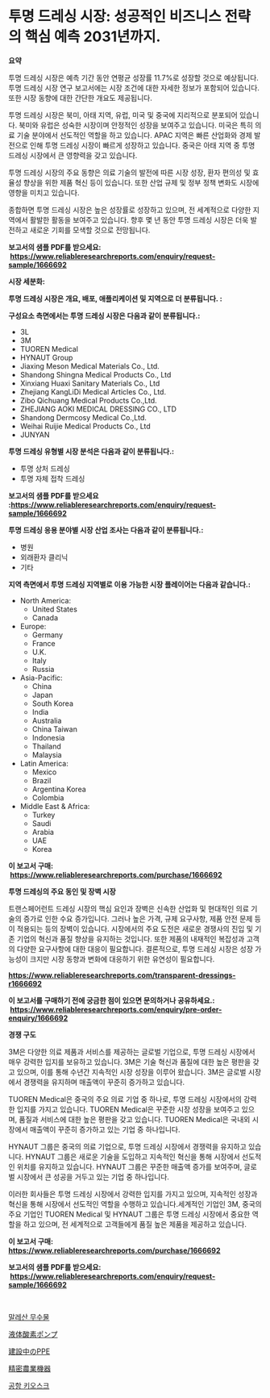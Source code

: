 <p><h1>투명 드레싱 시장: 성공적인 비즈니스 전략의 핵심 예측 2031년까지.</h1></p><p><strong>요약</strong></p>
<p><p>투명 드레싱 시장은 예측 기간 동안 연평균 성장률 11.7%로 성장할 것으로 예상됩니다. 투명 드레싱 시장 연구 보고서에는 시장 조건에 대한 자세한 정보가 포함되어 있습니다. 또한 시장 동향에 대한 간단한 개요도 제공됩니다.</p><p>투명 드레싱 시장은 북미, 아태 지역, 유럽, 미국 및 중국에 지리적으로 분포되어 있습니다. 북미와 유럽은 성숙한 시장이며 안정적인 성장을 보여주고 있습니다. 미국은 특히 의료 기술 분야에서 선도적인 역할을 하고 있습니다. APAC 지역은 빠른 산업화와 경제 발전으로 인해 투명 드레싱 시장이 빠르게 성장하고 있습니다. 중국은 아태 지역 중 투명 드레싱 시장에서 큰 영향력을 갖고 있습니다.</p><p>투명 드레싱 시장의 주요 동향은 의료 기술의 발전에 따른 시장 성장, 환자 편의성 및 효율성 향상을 위한 제품 혁신 등이 있습니다. 또한 산업 규제 및 정부 정책 변화도 시장에 영향을 미치고 있습니다.</p><p>종합하면 투명 드레싱 시장은 높은 성장률로 성장하고 있으며, 전 세계적으로 다양한 지역에서 활발한 활동을 보여주고 있습니다. 향후 몇 년 동안 투명 드레싱 시장은 더욱 발전하고 새로운 기회를 모색할 것으로 전망됩니다.</p></p>
<p><strong>보고서의 샘플 PDF를 받으세요: &nbsp;<a href="https://www.reliableresearchreports.com/enquiry/request-sample/1666692">https://www.reliableresearchreports.com/enquiry/request-sample/1666692</a></strong></p>
<p><strong>시장 세분화:</strong></p>
<p><strong> 투명 드레싱 시장은 개요, 배포, 애플리케이션 및 지역으로 더 분류됩니다. :</strong></p>
<p><strong>구성요소 측면에서는 투명 드레싱 시장은 다음과 같이 분류됩니다.:</strong></p>
<p><ul><li>3L</li><li>3M</li><li>TUOREN Medical</li><li>HYNAUT Group</li><li>Jiaxing Meson Medical Materials Co., Ltd.</li><li>Shandong Shingna Medical Products Co., Ltd</li><li>Xinxiang Huaxi Sanitary Materials Co., Ltd</li><li>Zhejiang KangLiDi Medical Articles Co., Ltd.</li><li>Zibo Qichuang Medical Products Co.,Ltd.</li><li>ZHEJIANG AOKI MEDICAL DRESSING CO., LTD</li><li>Shandong Dermcosy Medical Co.,Ltd.</li><li>Weihai Ruijie Medical Products Co., Ltd</li><li>JUNYAN</li></ul></p>
<p><strong> 투명 드레싱 유형별 시장 분석은 다음과 같이 분류됩니다.:</strong></p>
<p><ul><li>투명 상처 드레싱</li><li>투명 자체 접착 드레싱</li></ul></p>
<p><strong>보고서의 샘플 PDF를 받으세요 :<a href="https://www.reliableresearchreports.com/enquiry/request-sample/1666692">https://www.reliableresearchreports.com/enquiry/request-sample/1666692</a></strong></p>
<p><strong> 투명 드레싱 응용 분야별 시장 산업 조사는 다음과 같이 분류됩니다.:</strong></p>
<p><ul><li>병원</li><li>외래환자 클리닉</li><li>기타</li></ul></p>
<p><strong>지역 측면에서 투명 드레싱 지역별로 이용 가능한 시장 플레이어는 다음과 같습니다.:</strong></p>
<p><ul>
    <li>
        North America:
        <ul>
            <li>United States</li>
            <li>Canada</li>
        </ul>
    </li>
    <li>
        Europe:
        <ul>
            <li>Germany</li>
            <li>France</li>
            <li>U.K.</li>
            <li>Italy</li>
            <li>Russia</li>
        </ul>
    </li>
    <li>
        Asia-Pacific:
        <ul>
            <li>China</li>
            <li>Japan</li>
            <li>South Korea</li>
            <li>India</li>
            <li>Australia</li>
            <li>China Taiwan</li>
            <li>Indonesia</li>
            <li>Thailand</li>
            <li>Malaysia</li>
        </ul>
    </li>
    <li>
        Latin America:
        <ul>
            <li>Mexico</li>
            <li>Brazil</li>
            <li>Argentina Korea</li>
            <li>Colombia</li>
        </ul>
    </li>
    <li>
        Middle East & Africa:
        <ul>
            <li>Turkey</li>
            <li>Saudi</li>
            <li>Arabia</li>
            <li>UAE</li>
            <li>Korea</li>
        </ul>
    </li>
    </ul></p>
<p><strong>이 보고서 구매: &nbsp;<a href="https://www.reliableresearchreports.com/purchase/1666692">https://www.reliableresearchreports.com/purchase/1666692</a></strong></p>
<p><strong>투명 드레싱의 주요 동인 및 장벽 시장</strong></p>
<p><p>트랜스페어런트 드레싱 시장의 핵심 요인과 장벽은 신속한 산업화 및 현대적인 의료 기술의 증가로 인한 수요 증가입니다. 그러나 높은 가격, 규제 요구사항, 제품 안전 문제 등이 적용되는 등의 장벽이 있습니다. 시장에서의 주요 도전은 새로운 경쟁사의 진입 및 기존 기업의 혁신과 품질 향상을 유지하는 것입니다. 또한 제품의 내재적인 복잡성과 고객의 다양한 요구사항에 대한 대응이 필요합니다. 결론적으로, 투명 드레싱 시장은 성장 가능성이 크지만 시장 동향과 변화에 대응하기 위한 유연성이 필요합니다.</p></p>
<p><strong><a href="https://www.reliableresearchreports.com/transparent-dressings-r1666692">https://www.reliableresearchreports.com/transparent-dressings-r1666692</a></strong></p>
<p><strong>이 보고서를 구매하기 전에 궁금한 점이 있으면 문의하거나 공유하세요.: &nbsp;<a href="https://www.reliableresearchreports.com/enquiry/pre-order-enquiry/1666692">https://www.reliableresearchreports.com/enquiry/pre-order-enquiry/1666692</a></strong></p>
<p><strong>경쟁 구도</strong></p>
<p><p>3M은 다양한 의료 제품과 서비스를 제공하는 글로벌 기업으로, 투명 드레싱 시장에서 매우 강력한 입지를 보유하고 있습니다. 3M은 기술 혁신과 품질에 대한 높은 평판을 갖고 있으며, 이를 통해 수년간 지속적인 시장 성장을 이루어 왔습니다. 3M은 글로벌 시장에서 경쟁력을 유지하며 매출액이 꾸준히 증가하고 있습니다.</p><p>TUOREN Medical은 중국의 주요 의료 기업 중 하나로, 투명 드레싱 시장에서의 강력한 입지를 가지고 있습니다. TUOREN Medical은 꾸준한 시장 성장을 보여주고 있으며, 품질과 서비스에 대한 높은 평판을 갖고 있습니다. TUOREN Medical은 국내외 시장에서 매출액이 꾸준히 증가하고 있는 기업 중 하나입니다.</p><p>HYNAUT 그룹은 중국의 의료 기업으로, 투명 드레싱 시장에서 경쟁력을 유지하고 있습니다. HYNAUT 그룹은 새로운 기술을 도입하고 지속적인 혁신을 통해 시장에서 선도적인 위치를 유지하고 있습니다. HYNAUT 그룹은 꾸준한 매출액 증가를 보여주며, 글로벌 시장에서 큰 성공을 거두고 있는 기업 중 하나입니다.</p><p>이러한 회사들은 투명 드레싱 시장에서 강력한 입지를 가지고 있으며, 지속적인 성장과 혁신을 통해 시장에서 선도적인 역할을 수행하고 있습니다.세계적인 기업인 3M, 중국의 주요 기업인 TUOREN Medical 및 HYNAUT 그룹은 투명 드레싱 시장에서 중요한 역할을 하고 있으며, 전 세계적으로 고객들에게 품질 높은 제품을 제공하고 있습니다.</p></p>
<p><strong>이 보고서 구매: &nbsp; <a href="https://www.reliableresearchreports.com/purchase/1666692">https://www.reliableresearchreports.com/purchase/1666692</a></strong></p>
<p><strong>보고서의 샘플 PDF를 받으세요: &nbsp;<a href="https://www.reliableresearchreports.com/enquiry/request-sample/1666692">https://www.reliableresearchreports.com/enquiry/request-sample/1666692</a></strong><strong></strong></p>
<p>&nbsp;</p>
<p><p><a href="https://github.com/KellyLyncyh543964/Market-Research-Report-List-1/blob/main/190061266905.md">말레산 무수물</a></p><p><a href="https://medium.com/@bonniehoppe1/%E6%B6%B2%E4%BD%93%E9%85%B8%E7%B4%A0%E3%83%9D%E3%83%B3%E3%83%97%E5%B8%82%E5%A0%B4-2031%E5%B9%B4%E3%81%BE%E3%81%A7%E3%81%AE%E3%83%88%E3%83%AC%E3%83%B3%E3%83%89-%E4%BA%88%E6%B8%AC-%E7%AB%B6%E4%BA%89%E5%88%86%E6%9E%90-f1b2fc4f3484">液体酸素ポンプ</a></p><p><a href="https://github.com/mohamedbakry57/Market-Research-Report-List-3/blob/main/735915469040.md">建設中のPPE</a></p><p><a href="https://github.com/zjkmgcs938405/Market-Research-Report-List-2/blob/main/729168969041.md">精密農業機器</a></p><p><a href="https://medium.com/@toreygrimes2022/%EA%B3%B5%ED%95%AD-%ED%82%A4%EC%98%A4%EC%8A%A4%ED%81%AC-%EC%8B%9C%EC%9E%A5-2031%EB%85%84%EA%B9%8C%EC%A7%80-%EC%84%B1%EA%B3%B5%EC%A0%81%EC%9D%B8-%EB%B9%84%EC%A6%88%EB%8B%88%EC%8A%A4-%EC%A0%84%EB%9E%B5-%EC%98%88%EC%B8%A1%EC%9D%84-%EC%9C%84%ED%95%9C-%EC%97%B4%EC%87%A0-73940be361a3">공항 키오스크</a></p></p>